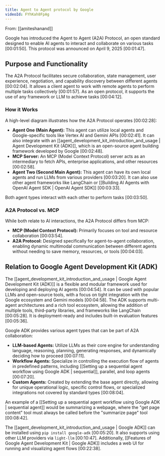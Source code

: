 ```yaml
---
title: Agent to Agent protocol by Google
videoId: FYhKah8FpAg
---
```


From: [[amiteshanand]] <br/> 

Google has introduced the Agent to Agent (A2A) Protocol, an open standard designed to enable AI agents to interact and collaborate on various tasks <a class="yt-timestamp" data-t="00:01:50">[00:01:50]</a>. This protocol was announced on April 9, 2025 <a class="yt-timestamp" data-t="00:01:47">[00:01:47]</a>.

## Purpose and Functionality
The A2A Protocol facilitates secure collaboration, state management, user experience, negotiation, and capability discovery between different agents <a class="yt-timestamp" data-t="00:02:04">[00:02:04]</a>. It allows a client agent to work with remote agents to perform multiple tasks collectively <a class="yt-timestamp" data-t="00:01:57">[00:01:57]</a>. As an open protocol, it supports the use of any framework or LLM to achieve tasks <a class="yt-timestamp" data-t="00:04:12">[00:04:12]</a>.

### How it Works
A high-level diagram illustrates how the A2A Protocol operates <a class="yt-timestamp" data-t="00:02:28">[00:02:28]</a>:
*   **Agent One (Main Agent):** This agent can utilize local agents and Google-specific tools like Vertex AI and Gemini APIs <a class="yt-timestamp" data-t="00:02:41">[00:02:41]</a>. It can also integrate with an [[agent_development_kit_introduction_and_usage | Agent Development Kit (ADK)]], which is an open-source agent building framework developed by Google <a class="yt-timestamp" data-t="00:02:48">[00:02:48]</a>.
*   **MCP Server:** An MCP (Model Context Protocol) server acts as an intermediary to fetch APIs, enterprise applications, and other resources <a class="yt-timestamp" data-t="00:02:58">[00:02:58]</a>.
*   **Agent Two (Second Main Agent):** This agent can have its own local agents and run LLMs from various providers <a class="yt-timestamp" data-t="00:03:20">[00:03:20]</a>. It can also use other agent frameworks like LangChain or [[Building AI Agents with OpenAI Agent SDK | OpenAI Agent SDK]] <a class="yt-timestamp" data-t="00:03:33">[00:03:33]</a>.

Both agent types interact with each other to perform tasks <a class="yt-timestamp" data-t="00:03:50">[00:03:50]</a>.

### A2A Protocol vs. MCP
While both relate to AI interactions, the A2A Protocol differs from MCP:
*   **MCP (Model Context Protocol):** Primarily focuses on tool and resource collaboration <a class="yt-timestamp" data-t="00:03:54">[00:03:54]</a>.
*   **A2A Protocol:** Designed specifically for agent-to-agent collaboration, enabling dynamic multimodal communication between different agents without needing to save memory, resources, or tools <a class="yt-timestamp" data-t="00:04:03">[00:04:03]</a>.

## Relation to Google Agent Development Kit (ADK)
The [[agent_development_kit_introduction_and_usage | Google Agent Development Kit (ADK)]] is a flexible and modular framework used for developing and deploying AI agents <a class="yt-timestamp" data-t="00:04:54">[00:04:54]</a>. It can be used with popular LLMs and open-source tools, with a focus on tight integration with the Google ecosystem and Gemini models <a class="yt-timestamp" data-t="00:04:58">[00:04:58]</a>. The ADK supports multi-agent architectures and a rich tool ecosystem, allowing the addition of multiple tools, third-party libraries, and frameworks like LangChain <a class="yt-timestamp" data-t="00:05:28">[00:05:28]</a>. It is deployment-ready and includes built-in evaluation features <a class="yt-timestamp" data-t="00:05:36">[00:05:36]</a>.

Google ADK provides various agent types that can be part of A2A collaboration:
*   **LLM-based Agents:** Utilize LLMs as their core engine for understanding language, reasoning, planning, generating responses, and dynamically deciding how to proceed <a class="yt-timestamp" data-t="00:07:11">[00:07:11]</a>.
*   **Workflow Agents:** Specialize in controlling the execution flow of agents in predefined patterns, including [[Setting up a sequential agent workflow using Google ADK | sequential]], parallel, and loop agents <a class="yt-timestamp" data-t="00:07:20">[00:07:20]</a>.
*   **Custom Agents:** Created by extending the base agent directly, allowing for unique operational logic, specific control flows, or specialized integrations not covered by standard types <a class="yt-timestamp" data-t="00:08:04">[00:08:04]</a>.

An example of a [[Setting up a sequential agent workflow using Google ADK | sequential agent]] would be summarizing a webpage, where the "get page content" tool must always be called before the "summarize page" tool <a class="yt-timestamp" data-t="00:08:42">[00:08:42]</a>.

The [[agent_development_kit_introduction_and_usage | Google ADK]] can be installed using `pip install google-adk` <a class="yt-timestamp" data-t="00:05:20">[00:05:20]</a>. It also supports using other LLM providers via `light-llm` <a class="yt-timestamp" data-t="00:10:47">[00:10:47]</a>. Additionally, [[Features of Google Agent Development Kit | Google ADK]] includes a web UI for running and visualizing agent flows <a class="yt-timestamp" data-t="00:22:38">[00:22:38]</a>.